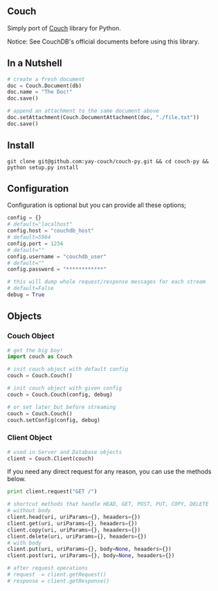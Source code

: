 ## Couch

Simply port of [Couch](https://github.com/yay-couch/couch) library for Python.

Notice: See CouchDB's official documents before using this library.

## In a Nutshell

```python
# create a fresh document
doc = Couch.Document(db)
doc.name = "The Doc!"
doc.save()

# append an attachment to the same document above
doc.setAttachment(Couch.DocumentAttachment(doc, "./file.txt"))
doc.save()
```

## Install

```shell
git clone git@github.com:yay-couch/couch-py.git && cd couch-py && python setup.py install
```

## Configuration

Configuration is optional but you can provide all these options;

```python
config = {}
# default="localhost"
config.host = "couchdb_host"
# default=5984
config.port = 1234
# default=""
config.username = "couchdb_user"
# default=""
config.password = "************"

# this will dump whole request/response messages for each stream
# default=False
debug = True
```

## Objects

### Couch Object

```python
# get the big boy!
import couch as Couch

# init couch object with default config
couch = Couch.Couch()

# init couch object with given config
couch = Couch.Couch(config, debug)

# or set later but before streaming
couch = Couch.Couch()
couch.setConfig(config, debug)
```

### Client Object

```python
# used in Server and Database objects
client = Couch.Client(couch)
```

If you need any direct request for any reason, you can use the methods below.
```python
print client.request("GET /")

# shortcut methods that handle HEAD, GET, POST, PUT, COPY, DELETE
# without body
client.head(uri, uriParams={}, heaaders={})
client.get(uri, uriParams={}, heaaders={})
client.copy(uri, uriParams={}, heaaders={})
client.delete(uri, uriParams={}, heaaders={})
# with body
client.put(uri, uriParams={}, body=None, heaaders={})
client.post(uri, uriParams={}, body=None, heaaders={})

# after request operations
# request  = client.getRequest()
# response = client.getResponse()
```
